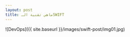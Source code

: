 ```yaml
---
layout: post
title: ماهي تقنية الـSWIFT
---
```

![DevOps]({{ site.baseurl }}/images/swift-post/img01.jpg)
